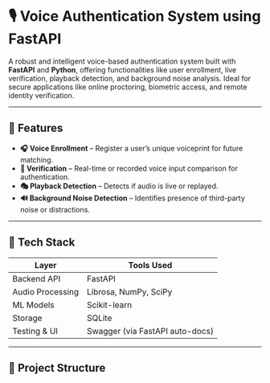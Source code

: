 # 🎙️ Voice Authentication System using FastAPI

A robust and intelligent voice-based authentication system built with **FastAPI** and **Python**, offering functionalities like user enrollment, live verification, playback detection, and background noise analysis. Ideal for secure applications like online proctoring, biometric access, and remote identity verification.

---

## 📌 Features

- **🎧 Voice Enrollment** – Register a user’s unique voiceprint for future matching.
- **🔐 Verification** – Real-time or recorded voice input comparison for authentication.
- **🎭 Playback Detection** – Detects if audio is live or replayed.
- **🔊 Background Noise Detection** – Identifies presence of third-party noise or distractions.

---

## 🚀 Tech Stack

| Layer            | Tools Used                             |
|------------------|----------------------------------------|
| Backend API      | FastAPI                                |
| Audio Processing | Librosa, NumPy, SciPy                  |
| ML Models        | Scikit-learn                           |
| Storage          | SQLite                                 |
| Testing & UI     | Swagger (via FastAPI auto-docs)        |

---

## 📂 Project Structure

